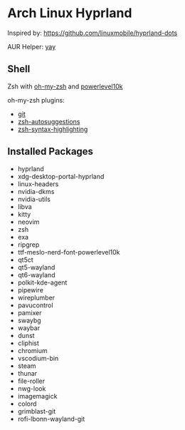 # Arch Linux Hyprland

Inspired by: https://github.com/linuxmobile/hyprland-dots

AUR Helper: [yay](https://github.com/Jguer/yay)

## Shell

Zsh with [oh-my-zsh](https://ohmyz.sh/) and [powerlevel10k](https://github.com/romkatv/powerlevel10k)

oh-my-zsh plugins:

- [git](https://github.com/ohmyzsh/ohmyzsh/tree/master/plugins/git)
- [zsh-autosuggestions](https://github.com/zsh-users/zsh-autosuggestions)
- [zsh-syntax-highlighting](https://github.com/zsh-users/zsh-syntax-highlighting)

## Installed Packages

- hyprland
- xdg-desktop-portal-hyprland
- linux-headers
- nvidia-dkms
- nvidia-utils
- libva
- kitty
- neovim
- zsh
- exa
- ripgrep
- ttf-meslo-nerd-font-powerlevel10k
- qt5ct
- qt5-wayland
- qt6-wayland
- polkit-kde-agent
- pipewire
- wireplumber
- pavucontrol
- pamixer
- swaybg
- waybar
- dunst
- cliphist
- chromium
- vscodium-bin
- steam
- thunar
- file-roller
- nwg-look
- imagemagick
- colord
- grimblast-git
- rofi-lbonn-wayland-git

